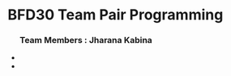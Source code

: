 <h1> BFD30 Team Pair Programming</h1>

<ul>
<h3>Team Members :
Jharana
Kabina
</h3>
<li></li>
<li></li>
</ul>
